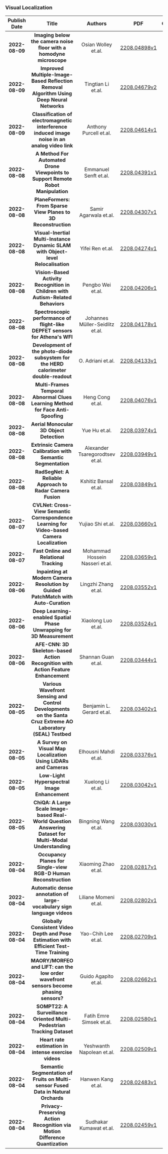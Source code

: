 
### Visual Localization
|Publish Date|Title|Authors|PDF|Code|
| :---: | :---: | :---: | :---: | :---: |
|**2022-08-09**|**Imaging below the camera noise floor with a homodyne microscope**|Osian Wolley et.al.|[2208.04898v1](http://arxiv.org/abs/2208.04898v1)|null|
|**2022-08-09**|**Improved Multiple-Image-Based Reflection Removal Algorithm Using Deep Neural Networks**|Tingtian Li et.al.|[2208.04679v2](http://arxiv.org/abs/2208.04679v2)|null|
|**2022-08-09**|**Classification of electromagnetic interference induced image noise in an analog video link**|Anthony Purcell et.al.|[2208.04614v1](http://arxiv.org/abs/2208.04614v1)|null|
|**2022-08-08**|**A Method For Automated Drone Viewpoints to Support Remote Robot Manipulation**|Emmanuel Senft et.al.|[2208.04391v1](http://arxiv.org/abs/2208.04391v1)|null|
|**2022-08-08**|**PlaneFormers: From Sparse View Planes to 3D Reconstruction**|Samir Agarwala et.al.|[2208.04307v1](http://arxiv.org/abs/2208.04307v1)|null|
|**2022-08-08**|**Visual-Inertial Multi-Instance Dynamic SLAM with Object-level Relocalisation**|Yifei Ren et.al.|[2208.04274v1](http://arxiv.org/abs/2208.04274v1)|null|
|**2022-08-08**|**Vision-Based Activity Recognition in Children with Autism-Related Behaviors**|Pengbo Wei et.al.|[2208.04206v1](http://arxiv.org/abs/2208.04206v1)|null|
|**2022-08-08**|**Spectroscopic performance of flight-like DEPFET sensors for Athena's WFI**|Johannes Müller-Seidlitz et.al.|[2208.04178v1](http://arxiv.org/abs/2208.04178v1)|null|
|**2022-08-08**|**Development of the photo-diode subsystem for the HERD calorimeter double-readout**|O. Adriani et.al.|[2208.04133v1](http://arxiv.org/abs/2208.04133v1)|null|
|**2022-08-08**|**Multi-Frames Temporal Abnormal Clues Learning Method for Face Anti-Spoofing**|Heng Cong et.al.|[2208.04076v1](http://arxiv.org/abs/2208.04076v1)|null|
|**2022-08-08**|**Aerial Monocular 3D Object Detection**|Yue Hu et.al.|[2208.03974v1](http://arxiv.org/abs/2208.03974v1)|null|
|**2022-08-08**|**Extrinsic Camera Calibration with Semantic Segmentation**|Alexander Tsaregorodtsev et.al.|[2208.03949v1](http://arxiv.org/abs/2208.03949v1)|null|
|**2022-08-08**|**RadSegNet: A Reliable Approach to Radar Camera Fusion**|Kshitiz Bansal et.al.|[2208.03849v1](http://arxiv.org/abs/2208.03849v1)|null|
|**2022-08-07**|**CVLNet: Cross-View Semantic Correspondence Learning for Video-based Camera Localization**|Yujiao Shi et.al.|[2208.03660v1](http://arxiv.org/abs/2208.03660v1)|null|
|**2022-08-07**|**Fast Online and Relational Tracking**|Mohammad Hossein Nasseri et.al.|[2208.03659v1](http://arxiv.org/abs/2208.03659v1)|null|
|**2022-08-06**|**Inpainting at Modern Camera Resolution by Guided PatchMatch with Auto-Curation**|Lingzhi Zhang et.al.|[2208.03552v1](http://arxiv.org/abs/2208.03552v1)|null|
|**2022-08-06**|**Deep Learning-enabled Spatial Phase Unwrapping for 3D Measurement**|Xiaolong Luo et.al.|[2208.03524v1](http://arxiv.org/abs/2208.03524v1)|[link](https://github.com/wanzhongsong/dl-spu)|
|**2022-08-06**|**AFE-CNN: 3D Skeleton-based Action Recognition with Action Feature Enhancement**|Shannan Guan et.al.|[2208.03444v1](http://arxiv.org/abs/2208.03444v1)|null|
|**2022-08-05**|**Various Wavefront Sensing and Control Developments on the Santa Cruz Extreme AO Laboratory (SEAL) Testbed**|Benjamin L. Gerard et.al.|[2208.03402v1](http://arxiv.org/abs/2208.03402v1)|null|
|**2022-08-05**|**A Survey on Visual Map Localization Using LiDARs and Cameras**|Elhousni Mahdi et.al.|[2208.03376v1](http://arxiv.org/abs/2208.03376v1)|null|
|**2022-08-05**|**Low-Light Hyperspectral Image Enhancement**|Xuelong Li et.al.|[2208.03042v1](http://arxiv.org/abs/2208.03042v1)|null|
|**2022-08-05**|**ChiQA: A Large Scale Image-based Real-World Question Answering Dataset for Multi-Modal Understanding**|Bingning Wang et.al.|[2208.03030v1](http://arxiv.org/abs/2208.03030v1)|[link](https://github.com/benywon/ChiQA)|
|**2022-08-04**|**Occupancy Planes for Single-view RGB-D Human Reconstruction**|Xiaoming Zhao et.al.|[2208.02817v1](http://arxiv.org/abs/2208.02817v1)|null|
|**2022-08-04**|**Automatic dense annotation of large-vocabulary sign language videos**|Liliane Momeni et.al.|[2208.02802v1](http://arxiv.org/abs/2208.02802v1)|null|
|**2022-08-04**|**Globally Consistent Video Depth and Pose Estimation with Efficient Test-Time Training**|Yao-Chih Lee et.al.|[2208.02709v1](http://arxiv.org/abs/2208.02709v1)|[link](https://github.com/yaochih/gcvd-release)|
|**2022-08-04**|**MAORY/MORFEO and LIFT: can the low order wavefront sensors become phasing sensors?**|Guido Agapito et.al.|[2208.02662v1](http://arxiv.org/abs/2208.02662v1)|null|
|**2022-08-04**|**SOMPT22: A Surveillance Oriented Multi-Pedestrian Tracking Dataset**|Fatih Emre Simsek et.al.|[2208.02580v1](http://arxiv.org/abs/2208.02580v1)|null|
|**2022-08-04**|**Heart rate estimation in intense exercise videos**|Yeshwanth Napolean et.al.|[2208.02509v1](http://arxiv.org/abs/2208.02509v1)|[link](https://github.com/ynapolean/ibis-cnn)|
|**2022-08-04**|**Semantic Segmentation of Fruits on Multi-sensor Fused Data in Natural Orchards**|Hanwen Kang et.al.|[2208.02483v1](http://arxiv.org/abs/2208.02483v1)|null|
|**2022-08-04**|**Privacy-Preserving Action Recognition via Motion Difference Quantization**|Sudhakar Kumawat et.al.|[2208.02459v1](http://arxiv.org/abs/2208.02459v1)|[link](https://github.com/suakaw/bdq_privacyar)|
